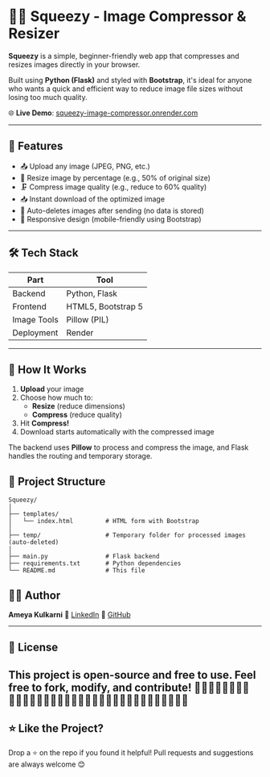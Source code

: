 
# 🍋‍🟩 Squeezy - Image Compressor & Resizer

**Squeezy** is a simple, beginner-friendly web app that compresses and resizes images directly in your browser.

Built using **Python (Flask)** and styled with **Bootstrap**, it's ideal for anyone who wants a quick and efficient way to reduce image file sizes without losing too much quality.

🌐 **Live Demo**: [squeezy-image-compressor.onrender.com](https://squeezy-image-compressor.onrender.com)

---

## 📸 Features

- 📤 Upload any image (JPEG, PNG, etc.)
- 📏 Resize image by percentage (e.g., 50% of original size)
- 🗜️ Compress image quality (e.g., reduce to 60% quality)
- 📥 Instant download of the optimized image
- 🧹 Auto-deletes images after sending (no data is stored)
- 📱 Responsive design (mobile-friendly using Bootstrap)

---

## 🛠️ Tech Stack

| Part        | Tool           |
|-------------|----------------|
| Backend     | Python, Flask  |
| Frontend    | HTML5, Bootstrap 5 |
| Image Tools | Pillow (PIL)   |
| Deployment  | Render         |

---

## 🚀 How It Works

1. **Upload** your image
2. Choose how much to:
   - **Resize** (reduce dimensions)
   - **Compress** (reduce quality)
3. Hit **Compress!**
4. Download starts automatically with the compressed image

The backend uses **Pillow** to process and compress the image, and Flask handles the routing and temporary storage.

## 🧰 Project Structure
```
Squeezy/
│
├── templates/
│   └── index.html         # HTML form with Bootstrap
│
├── temp/                  # Temporary folder for processed images (auto-deleted)
│
├── main.py                # Flask backend
├── requirements.txt       # Python dependencies
└── README.md              # This file
```

## 🙋‍♂️ Author

**Ameya Kulkarni**
🔗 [LinkedIn](https://www.linkedin.com/in/ameya-kulkarni-a31b74246/)
🐙 [GitHub](https://github.com/Ameya79)

---

## 📜 License

This project is open-source and free to use.
Feel free to fork, modify, and contribute!
🍋‍🟩🍋‍🟩🍋‍🟩🍋‍🟩🍋‍🟩🍋‍🟩🍋‍🟩🍋‍🟩🍋‍🟩🍋‍🟩🍋‍🟩🍋‍🟩🍋‍🟩🍋‍🟩🍋‍🟩🍋‍🟩🍋‍🟩
---

## ⭐ Like the Project?

Drop a ⭐ on the repo if you found it helpful!
Pull requests and suggestions are always welcome 😊
